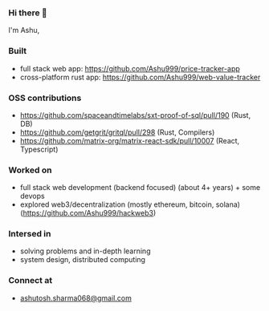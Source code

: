 ### Hi there 👋

I'm Ashu,
### Built
- full stack web app: https://github.com/Ashu999/price-tracker-app
- cross-platform rust app: https://github.com/Ashu999/web-value-tracker

### OSS contributions
- https://github.com/spaceandtimelabs/sxt-proof-of-sql/pull/190 (Rust, DB)
- https://github.com/getgrit/gritql/pull/298 (Rust, Compilers)
- https://github.com/matrix-org/matrix-react-sdk/pull/10007 (React, Typescript)

### Worked on
- full stack web development (backend focused) (about 4+ years) + some devops
- explored web3/decentralization (mostly ethereum, bitcoin, solana)  (https://github.com/Ashu999/hackweb3)

### Intersed in
- solving problems and in-depth learning
- system design, distributed computing

### Connect at
- ashutosh.sharma068@gmail.com
